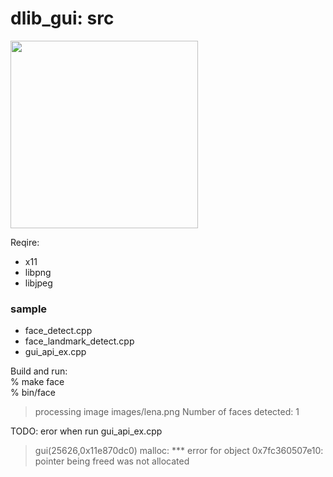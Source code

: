 dlib_gui: src
===============

<image src="https://raw.githubusercontent.com/ohwada/MAC_cpp_Samples/master/dlib_gui/screenshots/face_detect.png" width="300" /> <br/>


Reqire:
- x11
- libpng
- libjpeg

### sample 
- face_detect.cpp
- face_landmark_detect.cpp
- gui_api_ex.cpp


Build and run:  
% make face   
% bin/face   
> processing image images/lena.png
> Number of faces detected: 1


TODO:
eror when run gui_api_ex.cpp
> gui(25626,0x11e870dc0) malloc: *** error for object 0x7fc360507e10: pointer being freed was not allocated
